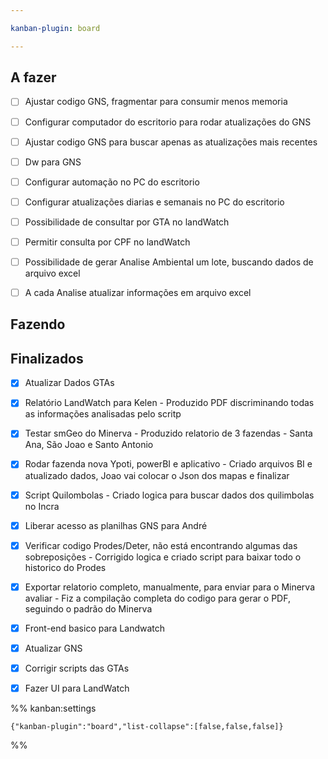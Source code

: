 ```yaml
---

kanban-plugin: board

---
```


## A fazer

- [ ] Ajustar codigo GNS, fragmentar para consumir menos memoria
- [ ] Configurar computador do escritorio para rodar atualizações do GNS
- [ ] Ajustar codigo GNS para buscar apenas as atualizações mais recentes
- [ ] Dw para GNS
- [ ] Configurar automação no PC do escritorio
- [ ] Configurar atualizações diarias e semanais no PC do escritorio
- [ ] Possibilidade de consultar por GTA no landWatch
- [ ] Permitir consulta por CPF no landWatch
- [ ] Possibilidade de gerar Analise Ambiental um lote, buscando dados de arquivo excel
- [ ] A cada Analise atualizar informações em arquivo excel


## Fazendo



## Finalizados

- [x] Atualizar Dados GTAs
- [x] Relatório LandWatch para Kelen - Produzido PDF discriminando todas as informações analisadas pelo scritp
- [x] Testar smGeo do Minerva - Produzido relatorio de 3 fazendas - Santa Ana, São Joao e Santo Antonio
- [x] Rodar fazenda nova Ypoti, powerBI e aplicativo - Criado arquivos BI e atualizado dados, Joao vai colocar o Json dos mapas e finalizar
- [x] Script Quilombolas - Criado logica para buscar dados dos quilimbolas no Incra
- [x] Liberar acesso as planilhas GNS para André
- [x] Verificar codigo Prodes/Deter, não está encontrando algumas das sobreposições - Corrigido logica e criado script para baixar todo o historico do Prodes
- [x] Exportar relatorio completo, manualmente, para enviar para o Minerva avaliar - Fiz a compilação completa do codigo para gerar o PDF, seguindo o padrão do Minerva
- [x] Front-end basico para Landwatch
- [x] Atualizar GNS
- [x] Corrigir scripts das GTAs
- [x] Fazer UI para LandWatch




%% kanban:settings
```
{"kanban-plugin":"board","list-collapse":[false,false,false]}
```
%%